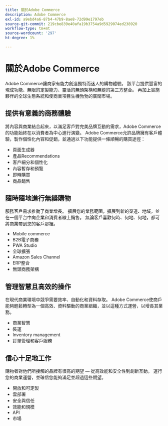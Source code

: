 ```yaml
---
title: 關於Adobe Commerce
description: Adobe Commerce
exl-id: a9ebd4a6-87b4-47b9-8ae8-72d99e1797eb
source-git-commit: 219cbe839e40afa19b3754a9d5929074ed238920
workflow-type: tm+mt
source-wordcount: '297'
ht-degree: 1%

---
```


# 關於Adobe Commerce

Adobe Commerce讓商家有能力創造獨特而迷人的購物體驗。 該平台提供豐富的現成功能、無限的定製能力、靈活的無頭架構和無縫的第三方整合。 再加上實施夥伴的全球生態系統和使商業項目生機勃勃的廣闊市場。

## 提供有意義的商務體驗

將內容與商業結合起來，以滿足客戶對完美品牌互動的需求，Adobe Commerce的功能始終在以消費者為中心進行演變。 Adobe Commerce允許品牌擁有客戶體驗，製作個性化內容和促銷，並通過以下功能提供一條順暢的購買途徑：

- 頁面生成器
- 產品Recommendations
- 客戶細分和個性化
- 內容暫存和預覽
- 即時購買
- 商品銷售

## 隨時隨地進行無縫購物

服務客戶需求推動了商業增長。 擴展您的業務範圍，擴展到新的渠道、地域，並在一個平台中向企業和消費者線上銷售。 無論客戶喜歡何時、何地、何地，都可將商業帶到您的客戶那裡。

- Mobile commerce
- B2B電子商務
- PWA Studio
- 全球擴張
- Amazon Sales Channel
- ERP整合
- 無頭商務架構

## 管理智慧且高效的操作

在現代商業環境中競爭需要效率、自動化和資料存取。 Adobe Commerce使商戶能夠輕鬆轉型為一個高效、資料驅動的商業組織，並以這種方式運營，以增長其業務。

- 商業智慧
- 裝運
- Inventory management
- 訂單管理和客戶服務

## 信心十足地工作

購物者對他們所接觸的品牌有很高的期望 — 從高效能和安全性到創新互動。 運行您的商業運營，並確信您能夠滿足並超過這些期望。

- 開放和可定製
- 雲部署
- 安全與信任
- 效能和規模
- API
- 市場
